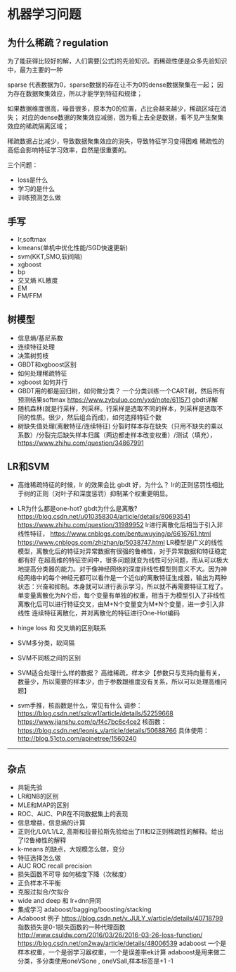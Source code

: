 # 机器学习问题

## 为什么稀疏？regulation
为了能获得比较好的解，人们需要[公式]的先验知识。而稀疏性便是众多先验知识中，最为主要的一种

sparse 代表数据为0，sparse数据的存在让不为0的dense数据聚集在一起；
因为存在数据聚集效应，所以才能学到特征和规律；

如果数据维度很高，噪音很多，原本为0的位置，占比会越来越少，稀疏区域在消失；
对应的dense数据的聚集效应减弱，因为看上去全是数据，看不见产生聚集效应的稀疏隔离区域；

稀疏数据占比减少，导致数据聚集效应的消失，导致特征学习变得困难
稀疏性的高低会影响特征学习效率，自然是很重要的。

三个问题：
- loss是什么
- 学习的是什么
- 训练预测怎么做
## 手写
- lr,softmax
- kmeans(单机中优化性能/SGD快速更新)
- svm(KKT,SMO,软间隔)
- xgboost
- bp
- 交叉熵 KL散度
- EM
- FM/FFM

## 树模型
- 信息熵/基尼系数
- 连续特征处理
- 决策树剪枝
- GBDT和xgboost区别
- 如何处理稀疏特征
- xgboost 如何并行
- GBDT用的都是回归树，如何做分类？ 
一个分类训练一个CART树，然后所有预测结果softmax https://www.zybuluo.com/yxd/note/611571 gbdt详解
- 随机森林(就是行采样，列采样。行采样是选取不同的样本，列采样是选取不同的性质。很少，然后组合而成)，如何选择特征个数
- 树缺失值处理(离散特征/连续特征)
分裂时样本存在缺失（只用不缺失的乘以系数）/分裂完后缺失样本归属（两边都走样本改变权重）/测试（填充），
https://www.zhihu.com/question/34867991 


## LR和SVM
- 高维稀疏特征的时候，lr 的效果会比 gbdt 好，为什么？
lr的正则惩罚性相比于树的正则（对叶子和深度惩罚）抑制某个权重更明显。

- LR为什么都是one-hot? gbdt为什么是离散?
https://blog.csdn.net/u010358304/article/details/80693541
https://www.zhihu.com/question/31989952
lr进行离散化后相当于引入非线性特征，
https://www.cnblogs.com/bentuwuying/p/6616761.html 
https://www.cnblogs.com/zhizhan/p/5038747.html 
LR模型是广义的线性模型，离散化后的特征对异常数据有很强的鲁棒性，对于异常数据和特征稳定都有好 在超高维的特征空间中，很多问题就变为线性可分问题，而从可以极大地提高分类器的能力。对于像神经网络的深度非线性模型则意义不大。因为神经网络中的每个神经元都可以看作是一个近似的离散特征生成器，输出为两种状态：兴奋和抑制。本身就可以进行表示学习，所以就不再需要特征工程了。
单变量离散化为N个后，每个变量有单独的权重，相当于为模型引入了非线性
离散化后可以进行特征交叉，由M+N个变量变为M*N个变量，进一步引入非线性
连续特征离散化，并对离散化的特征进行One-Hot编码

- hinge loss 和 交叉熵的区别联系
- SVM多分类，软间隔
- SVM不同核之间的区别
- SVM适合处理什么样的数据？
高维稀疏，样本少【参数只与支持向量有关，数量少，所以需要的样本少，由于参数跟维度没有关系，所以可以处理高维问题】
- svm手推，核函数是什么，常见有什么
调参： https://blog.csdn.net/szlcw1/article/details/52259668
https://www.jianshu.com/p/f4c7bc6c4ce2
核函数： https://blog.csdn.net/leonis_v/article/details/50688766
具体使用：http://blog.51cto.com/apinetree/1560240

---
## 杂点
- 共轭先验
- LR和NB的区别
- MLE和MAP的区别
- ROC、AUC、P\R在不同数据集上的表现
- 信息增益，信息熵的计算
- 正则化/L0/L1/L2, 高斯和拉普拉斯先验给出了l1和l2正则稀疏性的解释。给出了l2鲁棒性的解释
- k-means 的缺点，大规模怎么做，变分
- 特征选择怎么做
- AUC ROC  recall precision
- 损失函数不可导 如何梯度下降（次梯度）
- 正负样本不平衡
- 克服过拟合/欠拟合
- wide and deep 和 lr+dnn异同
- 集成学习 adaboost/bagging/boosting/stacking
- Adaboost
例子 https://blog.csdn.net/v_JULY_v/article/details/40718799
指数损失是0-1损失函数的一种代理函数
http://www.csuldw.com/2016/03/26/2016-03-26-loss-function/
https://blog.csdn.net/on2way/article/details/48006539
adaboost 一个是样本权重，一个是弱学习器权重，一个是误差率ek计算
adaboost是用来做二分类，多分类使用oneVSone , oneVSall,样本标签是+1 -1


